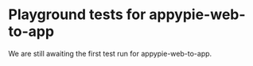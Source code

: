 # Playground tests for appypie-web-to-app
We are still awaiting the first test run for appypie-web-to-app.
